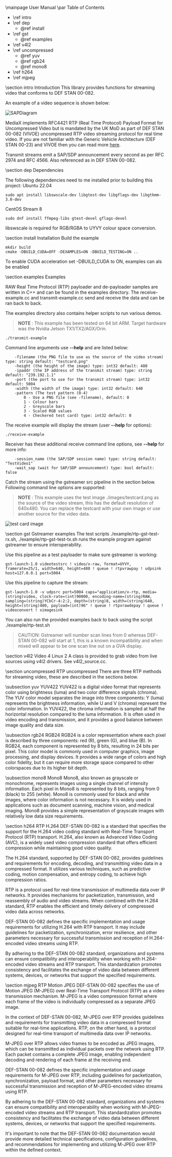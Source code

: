 \mainpage User Manual
\par Table of Contents

- \ref intro
- \ref dep
     - @ref install
- \ref gst
     - @ref examples
- \ref v4l2
- \ref uncompressed
     - @ref yuv
     - @ref rgb24
     - @ref mono8
- \ref h264
- \ref mjpeg

\section intro Introduction
This library provides functions for streaming video that conforms to DEF STAN 00-082.

An example of a video sequence is shown below:

![SAPDiagram](/images/plant_sap.png)

MediaX implements RFC4421 RTP (Real Time Protocol) Payload Format for Uncompressed Video but is mandated by the UK MoD as part of DEF STAN 00-082 (VIVOE) uncompressed RTP video streaming protocol for real time video. If you are not familiar with the Generic Vehicle Architecture (DEF STAN 00-23) and VIVOE then you can read more [here](https://en.wikipedia.org/wiki/Generic_Vehicle_Architecture).

Transmit streams emit a SAP/SDP announcement every second as per RFC 2974 and RFC 4566. Also referenced as in DEF STAN 00-082.

\section dep Dependencies

The following dependencies need to me installed prior to building this project:
Ubuntu 22.04
```
sudo apt install libswscale-dev libgtest-dev libgflags-dev libgtkmm-3.0-dev
```
CentOS Stream 8
```
sudo dnf install ffmpeg-libs gtest-devel gflags-devel
```
libswscale is required for RGB/RGBA to UYVY colour space conversion.

\section install Installation
Build the example
```
mkdir build
cmake -DBUILD_CUDA=OFF -DEXAMPLES=ON -DBUILD_TESTING=ON ..
```
To enable CUDA acceleration set -DBUILD_CUDA to ON, examples can als be enabled

\section examples Examples

RAW Real Time Protocol (RTP) payloader and de-payloader samples are written in C++ and can be found in the examples directory. The receive-example.cc and transmit-example.cc send and receive the data and can be ran back to back.

The examples directory also contains helper scripts to run various demos.

> **NOTE** : This example has been tested on 64 bit ARM. Target hardware was the Nvidia Jetson TX1/TX2/AGX/Orin.
```
./transmit-example
```
Command line arguments use **--help** and are listed below:
```
    -filename (the PNG file to use as the source of the video stream) type: string default: "testcard.png"
    -height (the height of the image) type: int32 default: 480
    -ipaddr (the IP address of the transmit stream) type: string default: "239.192.1.1"
    -port (the port to use for the transmit stream) type: int32 default: 5004
    -width (the width of the image) type: int32 default: 640
    -pattern (The test pattern (0-4)
        0 - Use a PNG file (see -filename), default: 0
        1 - Colour bars
        2 - Greyscale bars
        3 - Scaled RGB values
        4 - Checkered test card) type: int32 default: 0

```
The receive example will display the stream (user **--help** for options):
```
./receive-example
```
Receiver has these additional receive command line options, see **--help** for more info:
```
    -session_name (the SAP/SDP session name) type: string default: "TestVideo1"
    -wait_sap (wait for SAP/SDP announcement) type: bool default: false
```

Catch the stream using the gstreamer src pipeline in the section below. Following command line options are supported:

> **NOTE** : This example uses the test image ./images/testcard.png as the source of the video stream, this has the default resolution of 640x480. You can replace the testcard with your own image or use another source for the video data.

![test card image](testcard.png)

\section gst Gstreamer examples
The test scripts ./example/rtp-gst-test-rx.sh, ./example/rtp-gst-test-tx.sh runs the example program against gstreamer to ensure interoperability.

Use this pipeline as a test payloader to make sure gstreamer is working:

    gst-launch-1.0 videotestsrc ! video/x-raw, format=UYVY, framerate=25/1, width=640, height=480 ! queue ! rtpvrawpay ! udpsink host=127.0.0.1 port=5004

Use this pipeline to capture the stream:

    gst-launch-1.0 -v udpsrc port=5004 caps="application/x-rtp, media=(string)video, clock-rate=(int)90000, encoding-name=(string)RAW, sampling=(string)YCbCr-4:2:2, depth=(string)8, width=(string)640, height=(string)480, payload=(int)96" ! queue ! rtpvrawdepay ! queue ! videoconvert ! ximagesink 

You can also run the provided examples back to back using the script  ./example/rtp-test.sh 

> CAUTION: Gstreamer will number scan lines from 0 whereas DEF-STAN 00-082 will start at 1, this is a known incompatibility and when mixed will appear to be one scan line out on a GVA display.

\section v4l2 Video 4 Linux 2
A class is provided to grab video from live sources using v4l2 drivers. See v4l2_source.cc.

\section uncompressed RTP uncompressed
There are three RTP methods for streaming video, these are described in the sections below.

\subsection yuv YUV422
YUV422 is a digital video format that represents color using brightness (luma) and two color difference signals (chroma). The YUV color model separates the image into three components: Y (luma) represents the brightness information, while U and V (chroma) represent the color information. In YUV422, the chroma information is sampled at half the horizontal resolution compared to the luma information. It is often used in video encoding and transmission, and it provides a good balance between image quality and data size.

\subsection rgb24 RGB24
RGB24 is a color representation where each pixel is described by three components: red (R), green (G), and blue (B). In RGB24, each component is represented by 8 bits, resulting in 24 bits per pixel. This color model is commonly used in computer graphics, image processing, and display devices. It provides a wide range of colors and high color fidelity, but it can require more storage space compared to other colorspaces due to its higher bit depth.

\subsection mono8 Mono8
Mono8, also known as grayscale or monochrome, represents images using a single channel of intensity information. Each pixel in Mono8 is represented by 8 bits, ranging from 0 (black) to 255 (white). Mono8 is commonly used for black and white images, where color information is not necessary. It is widely used in applications such as document scanning, machine vision, and medical imaging. Mono8 provides a simple representation of grayscale images with relatively low data size requirements.

\section h264 RTP H.264
DEF-STAN 00-082 is a standard that specifies the support for the H.264 video coding standard with Real-Time Transport Protocol (RTP) transport. H.264, also known as Advanced Video Coding (AVC), is a widely used video compression standard that offers efficient compression while maintaining good video quality.

The H.264 standard, supported by DEF-STAN 00-082, provides guidelines and requirements for encoding, decoding, and transmitting video data in a compressed format. It utilizes various techniques, such as predictive coding, motion compensation, and entropy coding, to achieve high compression ratios.

RTP is a protocol used for real-time transmission of multimedia data over IP networks. It provides mechanisms for packetization, transmission, and reassembly of audio and video streams. When combined with the H.264 standard, RTP enables the efficient and timely delivery of compressed video data across networks.

DEF-STAN 00-082 defines the specific implementation and usage requirements for utilizing H.264 with RTP transport. It may include guidelines for packetization, synchronization, error resilience, and other parameters necessary for successful transmission and reception of H.264-encoded video streams using RTP.

By adhering to the DEF-STAN 00-082 standard, organizations and systems can ensure compatibility and interoperability when working with H.264-encoded video streams and RTP transport. This standardization promotes consistency and facilitates the exchange of video data between different systems, devices, or networks that support the specified requirements.

\section mjpeg RTP Motion JPEG
DEF-STAN 00-082 specifies the use of Motion JPEG (M-JPEG) over Real-Time Transport Protocol (RTP) as a video transmission mechanism. M-JPEG is a video compression format where each frame of the video is individually compressed as a separate JPEG image.

In the context of DEF-STAN 00-082, M-JPEG over RTP provides guidelines and requirements for transmitting video data in a compressed format suitable for real-time applications. RTP, on the other hand, is a protocol designed for real-time transport of multimedia data over IP networks.

M-JPEG over RTP allows video frames to be encoded as JPEG images, which can be transmitted as individual packets over the network using RTP. Each packet contains a complete JPEG image, enabling independent decoding and rendering of each frame at the receiving end.

DEF-STAN 00-082 defines the specific implementation and usage requirements for M-JPEG over RTP, including guidelines for packetization, synchronization, payload format, and other parameters necessary for successful transmission and reception of M-JPEG-encoded video streams using RTP.

By adhering to the DEF-STAN 00-082 standard, organizations and systems can ensure compatibility and interoperability when working with M-JPEG-encoded video streams and RTP transport. This standardization promotes consistency and facilitates the exchange of video data between different systems, devices, or networks that support the specified requirements.

It's important to note that the DEF-STAN 00-082 documentation would provide more detailed technical specifications, configuration guidelines, and recommendations for implementing and utilizing M-JPEG over RTP within the defined context.